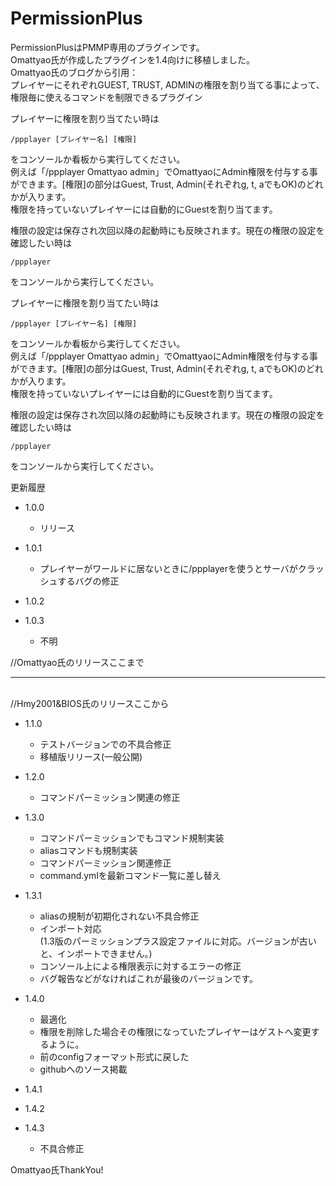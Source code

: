 PermissionPlus
==============

PermissionPlusはPMMP専用のプラグインです。  
Omattyao氏が作成したプラグインを1.4向けに移植しました。  
Omattyao氏のブログから引用：  
プレイヤーにそれぞれGUEST, TRUST, ADMINの権限を割り当てる事によって、権限毎に使えるコマンドを制限できるプラグイン  

プレイヤーに権限を割り当てたい時は  
```
/ppplayer [プレイヤー名] [権限]
```
をコンソールか看板から実行してください。  
例えば「/ppplayer Omattyao admin」でOmattyaoにAdmin権限を付与する事ができます。[権限]の部分はGuest, Trust, Admin(それぞれg, t, aでもOK)のどれかが入ります。  
権限を持っていないプレイヤーには自動的にGuestを割り当てます。  

権限の設定は保存され次回以降の起動時にも反映されます。現在の権限の設定を確認したい時は  
```
/ppplayer
```
をコンソールから実行してください。  

プレイヤーに権限を割り当てたい時は  
```
/ppplayer [プレイヤー名] [権限]
```
をコンソールか看板から実行してください。  
例えば「/ppplayer Omattyao admin」でOmattyaoにAdmin権限を付与する事ができます。[権限]の部分はGuest, Trust, Admin(それぞれg, t, aでもOK)のどれかが入ります。  
権限を持っていないプレイヤーには自動的にGuestを割り当てます。  

権限の設定は保存され次回以降の起動時にも反映されます。現在の権限の設定を確認したい時は  
```
/ppplayer
```
をコンソールから実行してください。  

更新履歴
* 1.0.0
    * リリース

* 1.0.1
    * プレイヤーがワールドに居ないときに/ppplayerを使うとサーバがクラッシュするバグの修正

* 1.0.2
* 1.0.3
    * 不明

//Omattyao氏のリリースここまで
<br><hr><br>
//Hmy2001&BIOS氏のリリースここから
* 1.1.0
    * テストバージョンでの不具合修正
    * 移植版リリース(一般公開)

* 1.2.0
    * コマンドパーミッション関連の修正

* 1.3.0
    * コマンドパーミッションでもコマンド規制実装
    * aliasコマンドも規制実装
    * コマンドパーミッション関連修正
    * command.ymlを最新コマンド一覧に差し替え

* 1.3.1
    * aliasの規制が初期化されない不具合修正
    * インポート対応<br>(1.3版のパーミッションプラス設定ファイルに対応。バージョンが古いと、インポートできません。)
    * コンソール上による権限表示に対するエラーの修正
    * バグ報告などがなければこれが最後のバージョンです。

* 1.4.0
    * 最適化
    * 権限を削除した場合その権限になっていたプレイヤーはゲストへ変更するように。
    * 前のconfigフォーマット形式に戻した
    * githubへのソース掲載

* 1.4.1
* 1.4.2
* 1.4.3
    * 不具合修正

Omattyao氏ThankYou!